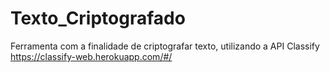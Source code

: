 # Texto_Criptografado
Ferramenta com a finalidade de criptografar texto, utilizando a API Classify https://classify-web.herokuapp.com/#/
